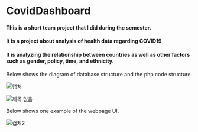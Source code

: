 # CovidDashboard
#### This is a short team project that I did during the semester.

#### It is a project about analysis of health data regarding COVID19

#### It is analyzing the relationship between countries as well as other factors such as gender, policy, time, and ethnicity.

Below shows the diagram of database structure and the php code structure.

![캡처](https://user-images.githubusercontent.com/62248763/102689311-726cb880-4240-11eb-91bd-ddd1cd2797e7.JPG)


![제목 없음](https://user-images.githubusercontent.com/62248763/102689323-81ec0180-4240-11eb-8457-8ca67d9da025.png)


Below shows one example of the webpage UI.

![캡처2](https://user-images.githubusercontent.com/62248763/102689460-aeece400-4241-11eb-8dc0-399ff406dd1b.JPG)
